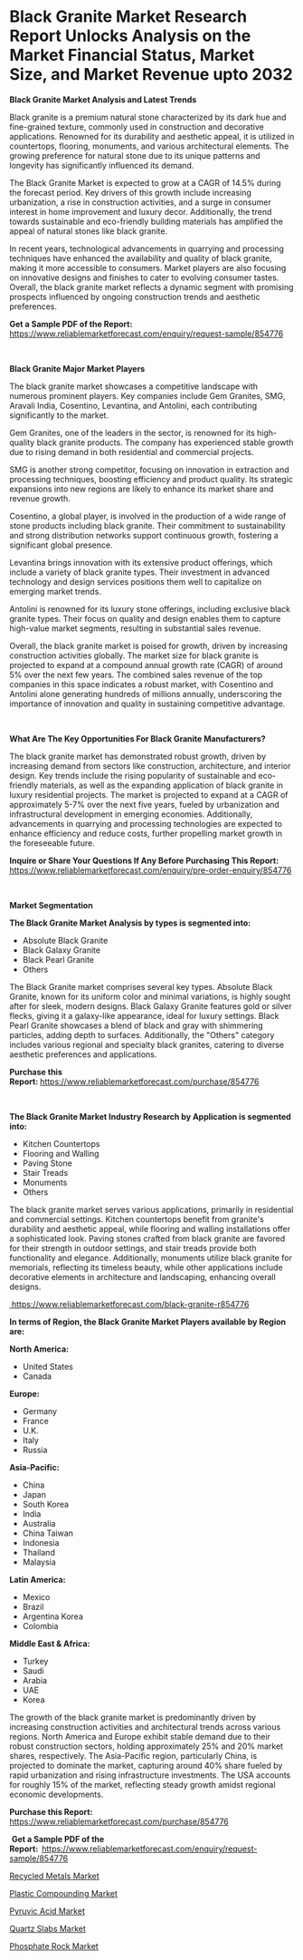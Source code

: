 <p><h1>Black Granite Market Research Report Unlocks Analysis on the Market Financial Status, Market Size, and Market Revenue upto 2032</h1></p><p><strong>Black Granite Market Analysis and Latest Trends</strong></p>
<p><p>Black granite is a premium natural stone characterized by its dark hue and fine-grained texture, commonly used in construction and decorative applications. Renowned for its durability and aesthetic appeal, it is utilized in countertops, flooring, monuments, and various architectural elements. The growing preference for natural stone due to its unique patterns and longevity has significantly influenced its demand.</p><p>The Black Granite Market is expected to grow at a CAGR of 14.5% during the forecast period. Key drivers of this growth include increasing urbanization, a rise in construction activities, and a surge in consumer interest in home improvement and luxury decor. Additionally, the trend towards sustainable and eco-friendly building materials has amplified the appeal of natural stones like black granite. </p><p>In recent years, technological advancements in quarrying and processing techniques have enhanced the availability and quality of black granite, making it more accessible to consumers. Market players are also focusing on innovative designs and finishes to cater to evolving consumer tastes. Overall, the black granite market reflects a dynamic segment with promising prospects influenced by ongoing construction trends and aesthetic preferences.</p></p>
<p><strong>Get a Sample PDF of the Report:&nbsp;</strong> <a href="https://www.reliablemarketforecast.com/enquiry/request-sample/854776?utm_campaign=1167&utm_medium=2&utm_source=Github&utm_content=ia&utm_term=31032025&utm_id=black-granite">https://www.reliablemarketforecast.com/enquiry/request-sample/854776</a></p>
<p>&nbsp;</p>
<p><strong>Black Granite Major Market Players</strong></p>
<p><p>The black granite market showcases a competitive landscape with numerous prominent players. Key companies include Gem Granites, SMG, Aravali India, Cosentino, Levantina, and Antolini, each contributing significantly to the market.</p><p>Gem Granites, one of the leaders in the sector, is renowned for its high-quality black granite products. The company has experienced stable growth due to rising demand in both residential and commercial projects.</p><p>SMG is another strong competitor, focusing on innovation in extraction and processing techniques, boosting efficiency and product quality. Its strategic expansions into new regions are likely to enhance its market share and revenue growth.</p><p>Cosentino, a global player, is involved in the production of a wide range of stone products including black granite. Their commitment to sustainability and strong distribution networks support continuous growth, fostering a significant global presence.</p><p>Levantina brings innovation with its extensive product offerings, which include a variety of black granite types. Their investment in advanced technology and design services positions them well to capitalize on emerging market trends.</p><p>Antolini is renowned for its luxury stone offerings, including exclusive black granite types. Their focus on quality and design enables them to capture high-value market segments, resulting in substantial sales revenue.</p><p>Overall, the black granite market is poised for growth, driven by increasing construction activities globally. The market size for black granite is projected to expand at a compound annual growth rate (CAGR) of around 5% over the next few years. The combined sales revenue of the top companies in this space indicates a robust market, with Cosentino and Antolini alone generating hundreds of millions annually, underscoring the importance of innovation and quality in sustaining competitive advantage.</p></p>
<p>&nbsp;</p>
<p><strong>What Are The Key Opportunities For Black Granite Manufacturers?</strong></p>
<p><p>The black granite market has demonstrated robust growth, driven by increasing demand from sectors like construction, architecture, and interior design. Key trends include the rising popularity of sustainable and eco-friendly materials, as well as the expanding application of black granite in luxury residential projects. The market is projected to expand at a CAGR of approximately 5-7% over the next five years, fueled by urbanization and infrastructural development in emerging economies. Additionally, advancements in quarrying and processing technologies are expected to enhance efficiency and reduce costs, further propelling market growth in the foreseeable future.</p></p>
<p><strong>Inquire or Share Your Questions If Any Before Purchasing This Report:</strong> <a href="https://www.reliablemarketforecast.com/enquiry/pre-order-enquiry/854776?utm_campaign=1167&utm_medium=2&utm_source=Github&utm_content=ia&utm_term=31032025&utm_id=black-granite">https://www.reliablemarketforecast.com/enquiry/pre-order-enquiry/854776</a></p>
<p>&nbsp;</p>
<p><strong>Market Segmentation</strong></p>
<p><strong>The Black Granite Market Analysis by types is segmented into:</strong></p>
<p><ul><li>Absolute Black Granite</li><li>Black Galaxy Granite</li><li>Black Pearl Granite</li><li>Others</li></ul></p>
<p><p>The Black Granite market comprises several key types. Absolute Black Granite, known for its uniform color and minimal variations, is highly sought after for sleek, modern designs. Black Galaxy Granite features gold or silver flecks, giving it a galaxy-like appearance, ideal for luxury settings. Black Pearl Granite showcases a blend of black and gray with shimmering particles, adding depth to surfaces. Additionally, the "Others" category includes various regional and specialty black granites, catering to diverse aesthetic preferences and applications.</p></p>
<p><strong>Purchase this Report:&nbsp;</strong><a href="https://www.reliablemarketforecast.com/purchase/854776?utm_campaign=1167&utm_medium=2&utm_source=Github&utm_content=ia&utm_term=31032025&utm_id=black-granite">https://www.reliablemarketforecast.com/purchase/854776</a></p>
<p>&nbsp;</p>
<p><strong>The Black Granite Market Industry Research by Application is segmented into:</strong></p>
<p><ul><li>Kitchen Countertops</li><li>Flooring and Walling</li><li>Paving Stone</li><li>Stair Treads</li><li>Monuments</li><li>Others</li></ul></p>
<p><p>The black granite market serves various applications, primarily in residential and commercial settings. Kitchen countertops benefit from granite's durability and aesthetic appeal, while flooring and walling installations offer a sophisticated look. Paving stones crafted from black granite are favored for their strength in outdoor settings, and stair treads provide both functionality and elegance. Additionally, monuments utilize black granite for memorials, reflecting its timeless beauty, while other applications include decorative elements in architecture and landscaping, enhancing overall designs.</p></p>
<p><a href="https://www.reliablemarketforecast.com/black-granite-r854776?utm_campaign=1167&utm_medium=2&utm_source=Github&utm_content=ia&utm_term=31032025&utm_id=black-granite">&nbsp;https://www.reliablemarketforecast.com/black-granite-r854776</a></p>
<p><strong>In terms of Region, the Black Granite Market Players available by Region are:</strong></p>
<p>
    <p> <strong> North America: </strong>
        <ul>
            <li>United States</li>
            <li>Canada</li>
        </ul>
        </p> 
    <p> <strong> Europe: </strong>
        <ul>
            <li>Germany</li>
            <li>France</li>
            <li>U.K.</li>
            <li>Italy</li>
            <li>Russia</li>
        </ul>
        </p> 
    <p> <strong> Asia-Pacific: </strong>
        <ul>
            <li>China</li>
            <li>Japan</li>
            <li>South Korea</li>
            <li>India</li>
            <li>Australia</li>
            <li>China Taiwan</li>
            <li>Indonesia</li>
            <li>Thailand</li>
            <li>Malaysia</li>
        </ul>
        </p> 
    <p> <strong> Latin America: </strong>
        <ul>
            <li>Mexico</li>
            <li>Brazil</li>
            <li>Argentina Korea</li>
            <li>Colombia</li>
        </ul>
        </p> 
    <p> <strong> Middle East & Africa: </strong>
        <ul>
            <li>Turkey</li>
            <li>Saudi</li>
            <li>Arabia</li>
            <li>UAE</li>
            <li>Korea</li>
        </ul>
    </p>
    </p>
<p><p>The growth of the black granite market is predominantly driven by increasing construction activities and architectural trends across various regions. North America and Europe exhibit stable demand due to their robust construction sectors, holding approximately 25% and 20% market shares, respectively. The Asia-Pacific region, particularly China, is projected to dominate the market, capturing around 40% share fueled by rapid urbanization and rising infrastructure investments. The USA accounts for roughly 15% of the market, reflecting steady growth amidst regional economic developments.</p></p>
<p><strong>Purchase this Report: </strong><a href="https://www.reliablemarketforecast.com/purchase/854776?utm_campaign=1167&utm_medium=2&utm_source=Github&utm_content=ia&utm_term=31032025&utm_id=black-granite">https://www.reliablemarketforecast.com/purchase/854776</a></p>
<p>&nbsp;<strong>Get a Sample PDF of the Report:&nbsp;&nbsp;</strong><a href="https://www.reliablemarketforecast.com/enquiry/request-sample/854776?utm_campaign=1167&utm_medium=2&utm_source=Github&utm_content=ia&utm_term=31032025&utm_id=black-granite">https://www.reliablemarketforecast.com/enquiry/request-sample/854776</a></p>
<p><strong></strong></p>
<p><p><a href="https://github.com/ceneabiruk11/Market-Research-Report-List-1/blob/main/recycled-metals-market.md?utm_campaign=1167&utm_medium=2&utm_source=Github&utm_content=ia&utm_term=31032025&utm_id=black-granite">Recycled Metals Market</a></p><p><a href="https://github.com/nontoengolo/Market-Research-Report-List-1/blob/main/plastic-compounding-market.md?utm_campaign=1167&utm_medium=2&utm_source=Github&utm_content=ia&utm_term=31032025&utm_id=black-granite">Plastic Compounding Market</a></p><p><a href="https://github.com/pomasifilo/Market-Research-Report-List-1/blob/main/pyruvic-acid-market.md?utm_campaign=1167&utm_medium=2&utm_source=Github&utm_content=ia&utm_term=31032025&utm_id=black-granite">Pyruvic Acid Market</a></p><p><a href="https://github.com/avikalitesjj/Market-Research-Report-List-1/blob/main/quartz-slabs-market.md?utm_campaign=1167&utm_medium=2&utm_source=Github&utm_content=ia&utm_term=31032025&utm_id=black-granite">Quartz Slabs Market</a></p><p><a href="https://github.com/shefikagbons/Market-Research-Report-List-1/blob/main/phosphate-rock-market.md?utm_campaign=1167&utm_medium=2&utm_source=Github&utm_content=ia&utm_term=31032025&utm_id=black-granite">Phosphate Rock Market</a></p></p>